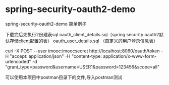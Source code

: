 # spring-security-oauth2-demo
spring-security-oauth2-demo  简单例子

下载完后先执行2份建表sql
oauth_client_details.sql（spring security oauth2默认存储client配置的表）
oauth_user_details.sql  （自定义的用户登录信息表）

curl -X POST --user imooc:imoocsecret http://localhost:8060/oauth/token -H "accept: application/json" -H "content-type: application/x-www-form-urlencoded" -d "grant_type=password&username=USER1&password=123456&scope=all"


可以使用本项目中postman目录下的文件,导入postman测试